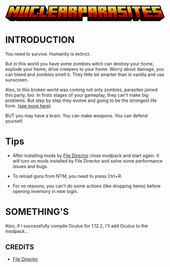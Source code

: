 ![Logo](https://raw.githubusercontent.com/FlekGeKei/NuclearParasites/main/visual/logos/NP_logo_main.png)

# INTRODUCTION

You need to survive. Humanity is extinct.

But in this world you have some zombies witch can destroy your home, explode your home, drive creepers to your home. Worry about damage, you can bleed and zombies smell it. They little bit smarter than in vanilla and use sunscreen.

Also, to this broken world was coming not only zombies, parasites joined this party, too. In firsts stages of your gameplay, they can't make big problems. But step by step they evolve and going to be the strongest life form. [(see more here)](https://scape-and-run-parasites.fandom.com/wiki/Scape_and_Run:_Parasites_Wiki)

BUT you may have a brain. You can make weapons. You can defend yourself.

# Tips

- After installing mods by [File Director](https://github.com/TerraFirmaCraft-The-Final-Frontier/FileDirector#:~:text=Modrinth%20Mod%20Download-,Previews,-%3B) close modpack and start again. It will turn on mods installed by File Director and solve some performance issues and bugs.

- To reload guns from NTM, you need to press Ctrl+R.

- For no reasons, you can't do some actions (like dropping items) before opening inventory in new login.

# SOMETHING'S

Also, if I successfully compile Oculus for 1.12.2, I'll add Oculus to the modpack...

## CREDITS

- [File Director](https://github.com/TerraFirmaCraft-The-Final-Frontier/FileDirector)
